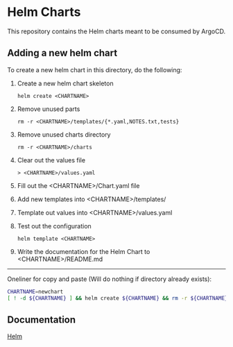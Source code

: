 # Helm Charts

This repository contains the Helm charts meant to be consumed by ArgoCD.

## Adding a new helm chart

To create a new helm chart in this directory, do the following:

1. Create a new helm chart skeleton

    `helm create <CHARTNAME>`

1. Remove unused parts

    `rm -r <CHARTNAME>/templates/{*.yaml,NOTES.txt,tests}`

1. Remove unused charts directory

    `rm -r <CHARTNAME>/charts`

1. Clear out the values file

    `> <CHARTNAME>/values.yaml`

1. Fill out the \<CHARTNAME\>/Chart.yaml file
1. Add new templates into \<CHARTNAME\>/templates/
1. Template out values into \<CHARTNAME\>/values.yaml
1. Test out the configuration

    `helm template <CHARTNAME>`

1. Write the documentation for the Helm Chart to \<CHARTNAME\>/README.md

---

Oneliner for copy and paste (Will do nothing if directory already exists):
```bash
CHARTNAME=newchart
[ ! -d ${CHARTNAME} ] && helm create ${CHARTNAME} && rm -r ${CHARTNAME}/templates/{*.yaml,NOTES.txt,tests} ${CHARTNAME}/charts && > ${CHARTNAME}/values.yaml
```

## Documentation

[Helm](https://helm.sh/docs/)
